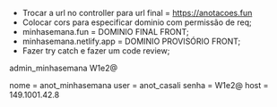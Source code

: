 * Trocar a url no controller para url final = https://anotacoes.fun
* Colocar cors para especificar dominio com permissão de req;
* minhasemana.fun = DOMINIO FINAL FRONT;
* minhasemana.netlify.app = DOMINIO PROVISÓRIO FRONT;
* Fazer try catch e fazer um code review;

admin_minhasemana
W1e2@

nome =  anot_minhasemana
user = 	anot_casali
senha = W1e2@
host = 149.1001.42.8